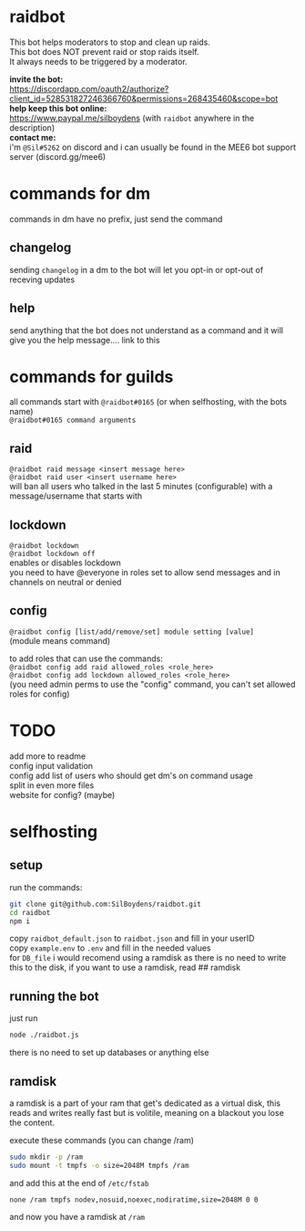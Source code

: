 # raidbot

This bot helps moderators to stop and clean up raids.  
This bot does NOT prevent raid or stop raids itself.  
It always needs to be triggered by a moderator.  

**invite the bot:**  
https://discordapp.com/oauth2/authorize?client_id=528531827246366760&permissions=268435460&scope=bot  
**help keep this bot online:**  
https://www.paypal.me/silboydens
(with `raidbot` anywhere in the description)  
**contact me:**  
i'm `@Sil#5262` on discord and i can usually be found in the MEE6 bot support server (discord.gg/mee6)

# commands for dm
commands in dm have no prefix, just send the command

## changelog
sending `changelog` in a dm to the bot will let you opt-in or opt-out of receving updates

## help
send anything that the bot does not understand as a command and it will give you the help message.... link to this

# commands for guilds

all commands start with `@raidbot#0165` (or when selfhosting, with the bots name)  
`@raidbot#0165 command arguments`

## raid

`@raidbot raid message <insert message here>`  
`@raidbot raid user <insert username here>`  
will ban all users who talked in the last 5 minutes (configurable) with a message/username that starts with <insert xxx here>

## lockdown

`@raidbot lockdown`  
`@raidbot lockdown off`  
enables or disables lockdown  
you need to have @everyone in roles set to allow send messages and in channels on neutral or denied

## config

`@raidbot config [list/add/remove/set] module setting [value]`  
(module means command)  

to add roles that can use the commands:  
`@raidbot config add raid allowed_roles <role_here>`  
`@raidbot config add lockdown allowed_roles <role_here>`  
(you need admin perms to use the "config" command, you can't set allowed roles for config)

# TODO
add more to readme  
config input validation  
config add list of users who should get dm's on command usage  
split in even more files  
website for config? (maybe)  

# selfhosting

## setup
run the commands:
```bash
git clone git@github.com:SilBoydens/raidbot.git
cd raidbot
npm i
```

copy `raidbot_default.json` to `raidbot.json` and fill in your userID  
copy `example.env` to `.env` and fill in the needed values  
for `DB_file` i would recomend using a ramdisk as there is no need to write this to the disk, if you want to use a ramdisk, read ## ramdisk

## running the bot
just run
```bash
node ./raidbot.js
```
there is no need to set up databases or anything else


## ramdisk
a ramdisk is a part of your ram that get's dedicated as a virtual disk, this reads and writes really fast but is volitile, meaning on a blackout you lose the content.

execute these commands (you can change /ram)
```bash
sudo mkdir -p /ram
sudo mount -t tmpfs -o size=2048M tmpfs /ram
```

and add this at the end of `/etc/fstab`
```
none /ram tmpfs nodev,nosuid,noexec,nodiratime,size=2048M 0 0
```
and now you have a ramdisk at `/ram`